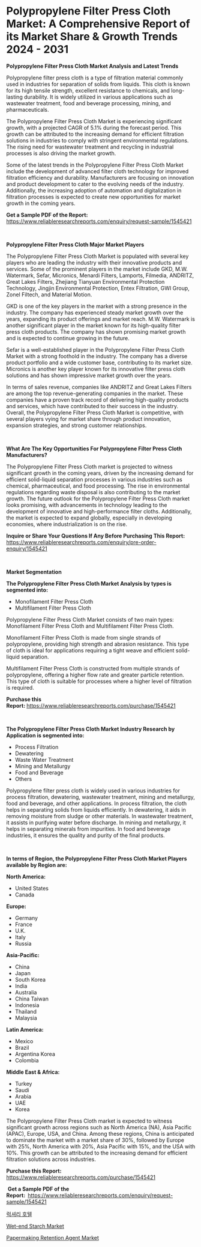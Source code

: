 <p><h1>Polypropylene Filter Press Cloth Market: A Comprehensive Report of its Market Share & Growth Trends 2024 - 2031</h1></p><p><strong>Polypropylene Filter Press Cloth Market Analysis and Latest Trends</strong></p>
<p><p>Polypropylene filter press cloth is a type of filtration material commonly used in industries for separation of solids from liquids. This cloth is known for its high tensile strength, excellent resistance to chemicals, and long-lasting durability. It is widely utilized in various applications such as wastewater treatment, food and beverage processing, mining, and pharmaceuticals.</p><p>The Polypropylene Filter Press Cloth Market is experiencing significant growth, with a projected CAGR of 5.1% during the forecast period. This growth can be attributed to the increasing demand for efficient filtration solutions in industries to comply with stringent environmental regulations. The rising need for wastewater treatment and recycling in industrial processes is also driving the market growth.</p><p>Some of the latest trends in the Polypropylene Filter Press Cloth Market include the development of advanced filter cloth technology for improved filtration efficiency and durability. Manufacturers are focusing on innovation and product development to cater to the evolving needs of the industry. Additionally, the increasing adoption of automation and digitalization in filtration processes is expected to create new opportunities for market growth in the coming years.</p></p>
<p><strong>Get a Sample PDF of the Report:&nbsp;</strong> <a href="https://www.reliableresearchreports.com/enquiry/request-sample/1545421">https://www.reliableresearchreports.com/enquiry/request-sample/1545421</a></p>
<p>&nbsp;</p>
<p><strong>Polypropylene Filter Press Cloth Major Market Players</strong></p>
<p><p>The Polypropylene Filter Press Cloth Market is populated with several key players who are leading the industry with their innovative products and services. Some of the prominent players in the market include GKD, M.W. Watermark, Sefar, Micronics, Menardi Filters, Lamports, Filmedia, ANDRITZ, Great Lakes Filters, Zhejiang Tianyuan Environmental Protection Technology, Jingjin Environmental Protection, Entex Filtration, GWI Group, Zonel Filtech, and Material Motion.</p><p>GKD is one of the key players in the market with a strong presence in the industry. The company has experienced steady market growth over the years, expanding its product offerings and market reach. M.W. Watermark is another significant player in the market known for its high-quality filter press cloth products. The company has shown promising market growth and is expected to continue growing in the future.</p><p>Sefar is a well-established player in the Polypropylene Filter Press Cloth Market with a strong foothold in the industry. The company has a diverse product portfolio and a wide customer base, contributing to its market size. Micronics is another key player known for its innovative filter press cloth solutions and has shown impressive market growth over the years.</p><p>In terms of sales revenue, companies like ANDRITZ and Great Lakes Filters are among the top revenue-generating companies in the market. These companies have a proven track record of delivering high-quality products and services, which have contributed to their success in the industry. Overall, the Polypropylene Filter Press Cloth Market is competitive, with several players vying for market share through product innovation, expansion strategies, and strong customer relationships.</p></p>
<p>&nbsp;</p>
<p><strong>What Are The Key Opportunities For Polypropylene Filter Press Cloth Manufacturers?</strong></p>
<p><p>The Polypropylene Filter Press Cloth market is projected to witness significant growth in the coming years, driven by the increasing demand for efficient solid-liquid separation processes in various industries such as chemical, pharmaceutical, and food processing. The rise in environmental regulations regarding waste disposal is also contributing to the market growth. The future outlook for the Polypropylene Filter Press Cloth market looks promising, with advancements in technology leading to the development of innovative and high-performance filter cloths. Additionally, the market is expected to expand globally, especially in developing economies, where industrialization is on the rise.</p></p>
<p><strong>Inquire or Share Your Questions If Any Before Purchasing This Report:</strong> <a href="https://www.reliableresearchreports.com/enquiry/pre-order-enquiry/1545421">https://www.reliableresearchreports.com/enquiry/pre-order-enquiry/1545421</a></p>
<p>&nbsp;</p>
<p><strong>Market Segmentation</strong></p>
<p><strong>The Polypropylene Filter Press Cloth Market Analysis by types is segmented into:</strong></p>
<p><ul><li>Monofilament Filter Press Cloth</li><li>Multifilament Filter Press Cloth</li></ul></p>
<p><p>Polypropylene Filter Press Cloth Market consists of two main types: Monofilament Filter Press Cloth and Multifilament Filter Press Cloth. </p><p>Monofilament Filter Press Cloth is made from single strands of polypropylene, providing high strength and abrasion resistance. This type of cloth is ideal for applications requiring a tight weave and efficient solid-liquid separation.</p><p>Multifilament Filter Press Cloth is constructed from multiple strands of polypropylene, offering a higher flow rate and greater particle retention. This type of cloth is suitable for processes where a higher level of filtration is required.</p></p>
<p><strong>Purchase this Report:&nbsp;</strong><a href="https://www.reliableresearchreports.com/purchase/1545421">https://www.reliableresearchreports.com/purchase/1545421</a></p>
<p>&nbsp;</p>
<p><strong>The Polypropylene Filter Press Cloth Market Industry Research by Application is segmented into:</strong></p>
<p><ul><li>Process Filtration</li><li>Dewatering</li><li>Waste Water Treatment</li><li>Mining and Metallurgy</li><li>Food and Beverage</li><li>Others</li></ul></p>
<p><p>Polypropylene filter press cloth is widely used in various industries for process filtration, dewatering, wastewater treatment, mining and metallurgy, food and beverage, and other applications. In process filtration, the cloth helps in separating solids from liquids efficiently. In dewatering, it aids in removing moisture from sludge or other materials. In wastewater treatment, it assists in purifying water before discharge. In mining and metallurgy, it helps in separating minerals from impurities. In food and beverage industries, it ensures the quality and purity of the final products.</p></p>
<p>&nbsp;</p>
<p><strong>In terms of Region, the Polypropylene Filter Press Cloth Market Players available by Region are:</strong></p>
<p>
    <p> <strong> North America: </strong>
        <ul>
            <li>United States</li>
            <li>Canada</li>
        </ul>
        </p> 
    <p> <strong> Europe: </strong>
        <ul>
            <li>Germany</li>
            <li>France</li>
            <li>U.K.</li>
            <li>Italy</li>
            <li>Russia</li>
        </ul>
        </p> 
    <p> <strong> Asia-Pacific: </strong>
        <ul>
            <li>China</li>
            <li>Japan</li>
            <li>South Korea</li>
            <li>India</li>
            <li>Australia</li>
            <li>China Taiwan</li>
            <li>Indonesia</li>
            <li>Thailand</li>
            <li>Malaysia</li>
        </ul>
        </p> 
    <p> <strong> Latin America: </strong>
        <ul>
            <li>Mexico</li>
            <li>Brazil</li>
            <li>Argentina Korea</li>
            <li>Colombia</li>
        </ul>
        </p> 
    <p> <strong> Middle East & Africa: </strong>
        <ul>
            <li>Turkey</li>
            <li>Saudi</li>
            <li>Arabia</li>
            <li>UAE</li>
            <li>Korea</li>
        </ul>
    </p>
    </p>
<p><p>The Polypropylene Filter Press Cloth market is expected to witness significant growth across regions such as North America (NA), Asia Pacific (APAC), Europe, USA, and China. Among these regions, China is anticipated to dominate the market with a market share of 30%, followed by Europe with 25%, North America with 20%, Asia Pacific with 15%, and the USA with 10%. This growth can be attributed to the increasing demand for efficient filtration solutions across industries.</p></p>
<p><strong>Purchase this Report: </strong><a href="https://www.reliableresearchreports.com/purchase/1545421">https://www.reliableresearchreports.com/purchase/1545421</a></p>
<p>&nbsp;<strong>Get a Sample PDF of the Report:&nbsp;&nbsp;</strong><a href="https://www.reliableresearchreports.com/enquiry/request-sample/1545421">https://www.reliableresearchreports.com/enquiry/request-sample/1545421</a></p>
<p><strong></strong></p>
<p><p><a href="https://medium.com/@estelwisozk1/%EB%9F%AD%EC%85%94%EB%A6%AC-%ED%98%B8%ED%85%94-%EC%8B%9C%EC%9E%A5-%EC%A7%80%ED%91%9C-%ED%95%B4%EB%8F%85-%EC%8B%9C%EC%9E%A5-%EC%A0%90%EC%9C%A0%EC%9C%A8-%ED%8A%B8%EB%A0%8C%EB%93%9C-%EB%B0%8F-%EC%84%B1%EC%9E%A5-%ED%8C%A8%ED%84%B4-9ced4c08b83c">럭셔리 호텔</a></p><p><a href="https://github.com/gamblestampleyjenny50m5sl6/Market-Research-Report-List-1/blob/main/wet-end-starch-market.md">Wet-end Starch Market</a></p><p><a href="https://github.com/wwwkeltoum/Market-Research-Report-List-2/blob/main/papermaking-retention-agent-market.md">Papermaking Retention Agent Market</a></p></p>